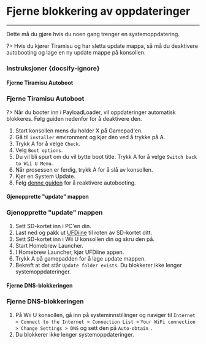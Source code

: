 # Fjerne blokkering av oppdateringer
---
Dette må du gjøre hvis du noen gang trenger en systemoppdatering.

?> Hvis du kjører Tiramisu og har sletta update mappa, så må du deaktivere autobooting og lage en ny update mappe på konsollen.

### Instruksjoner {docsify-ignore}

<!-- tabs:start -->

#### **Fjerne Tiramisu Autoboot**

### Fjerne Tiramisu Autoboot

?> Når du booter inn i PayloadLoader, vil oppdateringer automatisk blokkeres. Følg guiden nedenfor for å deaktivere den.

1. Start konsollen mens du holder X på Gamepad'en.
1. Gå til `installer` environment og kjør den ved å trykke på A.
1. Trykk A for å velge `Check`.
1. Velg `Boot options`.
1. Du vil bli spurt om du vil bytte boot title. Trykk A for å velge `Switch back to Wii U Menu`.
1. Når prosessen er ferdig, trykk A for å slå av konsollen.
1. Kjør en System Update.
1. Følg [denne guiden](../docs/user-guide/tiramisu/autoboot) for å reaktivere autobooting.

#### **Gjenopprette "update" mappen**

### Gjenopprette "update" mappen

1. Sett SD-kortet inn i PC'en din.
1. Last ned og pakk ut [UFDiine](https://github.com/GaryOderNichts/UFDiine/releases) til roten av SD-kortet ditt.
1. Sett SD-kortet inn i Wii U konsollen din og skru den på.
1. Start Homebrew Launcher.
1. I Homebrew Launcher, kjør UFDiine appen.
1. Trykk A på gamepadden for å lage update mappen.
1. Bekreft at det står `Update folder exists`. Du blokkerer ikke lenger systemoppdateringer.

#### **Fjerne DNS-blokkeringen**

### Fjerne DNS-blokkeringen

1. På Wii U konsollen, gå inn på systeminnstillinger og naviger til `Internet > Connect to the Internet > Connection List >` `Your WiFi connection > Change Settings > DNS` og sett den på `Auto-obtain `.
1. Du blokkerer ikke lenger systemoppdateringer.

<!-- tabs:end -->
